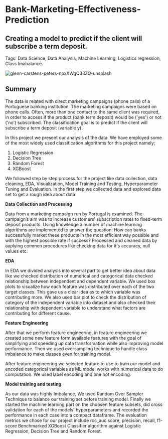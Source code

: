 # **Bank-Marketing-Effectiveness-Prediction**
## **Creating a model to predict if the client will subscribe a term deposit.**

Tags: Data Science, Data Analysis, Machine Learning, Logistics regression, Class Imabalance.


![glenn-carstens-peters-npxXWgQ33ZQ-unsplash](https://user-images.githubusercontent.com/71922973/190118661-88391353-35cc-48a0-b211-fc5fa2c0897c.jpg)

## **Summary**

The data is related with direct marketing campaigns (phone calls) of a Portuguese banking institution. The marketing campaigns were based on phone calls. Often, more than one contact to the same client was required, in order to access if the product (bank term deposit) would be ('yes') or not ('no') subscribed. The classification goal is to predict if the client will subscribe a term deposit (variable y).

In this project we present our analysis of the data. We have employed some of the most widely used classification algorithms for this project namely;

1. Logistic Regression
2. Decision Tree
3. Random Forest
4. XGBoost

We followed step by step process for the project like data collection, data cleaning, EDA, Visualization, Model Training and Testing, Hyperparameter Tuning and Evaluation. In the first step we collected data and explored data set to get a rough idea about data. 


**Data Collection and Processing**

Data from a marketing campaign run by Portugal is examined. The campaign’s aim was to increase customers’ subscription rates to fixed-term deposit products. Using knowledge a number of machine learning algorithms are implemented to answer the question: How can banks successfully market these products in the most efficient way possible and with the highest possible rate if success?
Processed and cleaned data by aaplying common procedures like checking data for it's accuracy, null values etc.

**EDA**

In EDA we divided analysis into several part to get better idea about data like we checked distribution of numerical and categorical data checked relationship between independent and dependent variable. We used box plots to visualize how each feature was distributed over each of the two target classes. This gave us a clear idea as to which variable was contributing more. We also used bar plot to check the distribution of category of the independent variable into dataset and also checked their relationship with dependent variable to understand what factors are contributing for different cause.

**Feature Engineering**

After that we perform feature engineering, in feature engineering we created some new feature form available features with the goal of simplifying and speeding up data transformation while also improving model performance. Then we used oversampling technique to handle class imbalance to make classes even for training model.

After feature engineering we selected feature to use to train our model and encoded categorical variables as ML model works with numerical data to do computation. We used label encoding and one hot encoding.

**Model training and testing**

As our data was highly Imbalance, We used Random Over Sampler Technique to balance our training set before training model. Finally we started the machine learning part on the choosen feature subsets, did cross validation for each of the models' hyperparameters and recorded the performance in each case into a compact dataframe. The evaluation metrics we chose for our project include roc_auc score, precision, recall, f1-score
Benchmarked XGBoost Classifier algorithm against Logistic Regression, Decision Tree and Random Forest.

